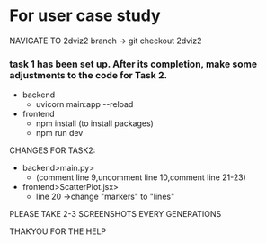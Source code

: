 # For user case study 

NAVIGATE TO 2dviz2 branch -> git checkout 2dviz2

### task 1 has been set up. After its completion, make some adjustments to the code for Task 2.

- backend 
     - uvicorn main:app --reload
- frontend 
     - npm install (to install packages)
     - npm run dev

      
CHANGES FOR TASK2:
- backend>main.py>
     - (comment line 9,uncomment line 10,comment line 21-23)
- frontend>ScatterPlot.jsx>
     - line 20 ->change "markers" to "lines"



PLEASE TAKE 2-3 SCREENSHOTS EVERY GENERATIONS 


THAKYOU FOR THE HELP
